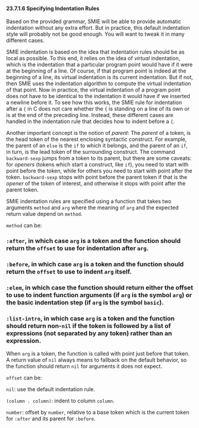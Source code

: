 

#### 23.7.1.6 Specifying Indentation Rules

Based on the provided grammar, SMIE will be able to provide automatic indentation without any extra effort. But in practice, this default indentation style will probably not be good enough. You will want to tweak it in many different cases.

SMIE indentation is based on the idea that indentation rules should be as local as possible. To this end, it relies on the idea of *virtual* indentation, which is the indentation that a particular program point would have if it were at the beginning of a line. Of course, if that program point is indeed at the beginning of a line, its virtual indentation is its current indentation. But if not, then SMIE uses the indentation algorithm to compute the virtual indentation of that point. Now in practice, the virtual indentation of a program point does not have to be identical to the indentation it would have if we inserted a newline before it. To see how this works, the SMIE rule for indentation after a `{` in C does not care whether the `{` is standing on a line of its own or is at the end of the preceding line. Instead, these different cases are handled in the indentation rule that decides how to indent before a `{`.

Another important concept is the notion of *parent*: The *parent* of a token, is the head token of the nearest enclosing syntactic construct. For example, the parent of an `else` is the `if` to which it belongs, and the parent of an `if`, in turn, is the lead token of the surrounding construct. The command `backward-sexp` jumps from a token to its parent, but there are some caveats: for *openers* (tokens which start a construct, like `if`), you need to start with point before the token, while for others you need to start with point after the token. `backward-sexp` stops with point before the parent token if that is the *opener* of the token of interest, and otherwise it stops with point after the parent token.

SMIE indentation rules are specified using a function that takes two arguments `method` and `arg` where the meaning of `arg` and the expected return value depend on `method`.

`method` can be:

### `:after`, in which case `arg` is a token and the function should return the `offset` to use for indentation after `arg`.

### `:before`, in which case `arg` is a token and the function should return the `offset` to use to indent `arg` itself.

### `:elem`, in which case the function should return either the offset to use to indent function arguments (if `arg` is the symbol `arg`) or the basic indentation step (if `arg` is the symbol `basic`).

### `:list-intro`, in which case `arg` is a token and the function should return non-`nil` if the token is followed by a list of expressions (not separated by any token) rather than an expression.

When `arg` is a token, the function is called with point just before that token. A return value of `nil` always means to fallback on the default behavior, so the function should return `nil` for arguments it does not expect.

`offset` can be:

`nil`: use the default indentation rule.

`(column . column)`: indent to column `column`.

`number`: offset by `number`, relative to a base token which is the current token for `:after` and its parent for `:before`.
